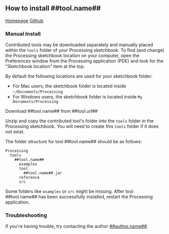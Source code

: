 ## How to install ##tool.name##

[Homepage](https://www.ericrawn.media/quickpose)
[Github](https://github.com/erawn/Quickpose)

### Manual Install

Contributed tools may be downloaded separately and manually placed within the `tools` folder of your Processing sketchbook. To find (and change) the Processing sketchbook location on your computer, open the Preferences window from the Processing application (PDE) and look for the "Sketchbook location" item at the top.

By default the following locations are used for your sketchbook folder:

- For Mac users, the sketchbook folder is located inside `~/Documents/Processing`
- For Windows users, the sketchbook folder is located inside `My Documents/Processing`

Download ##tool.name## from ##tool.url##

Unzip and copy the contributed tool's folder into the `tools` folder in the Processing sketchbook. You will need to create this `tools` folder if it does not exist.

The folder structure for tool ##tool.name## should be as follows:

```
Processing
  tools
    ##tool.name##
      examples
      tool
        ##tool.name##.jar
      reference
      src
```

Some folders like `examples` or `src` might be missing. After tool ##tool.name## has been successfully installed, restart the Processing application.

### Troubleshooting

If you're having trouble, try contacting the author [##author.name##](##author.url##).
